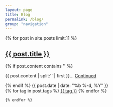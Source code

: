 ```yaml
---
layout: page
title: Blog
permalink: /blog/
group: "navigation"
---
```


<article class="posts blogpage">
    {% for post in site.posts limit:11 %}
        	<h2 class="entry-title">
        		<a class="post-link" href="{{ post.url | prepend: site.baseurl }}">{{ post.title }}</a>
        	</h2>
        	{% if post.content contains '<!--more-->' %}
		    	<div class="entry-summary">
		    		<p>
		    			{{ post.content | split:'<!--more-->' | first }}&hellip; 
		    			<a href="http://jenntesolin.com/blog/2014/04/24/updated-raspberry-pi-media-server/">Continued</a>
		    		</p>
		    	</div>
			{% endif %}
       	<span class="badge blog-date">
       		<time class="published">
       			{{ post.date | date: "%b %-d, %Y" }}
       		</time>
       </span>
    <div class="pull-right">
    	{% for tag in post.tags %}
      <span class="label label-primary taggedPost"><a href="/search.html?searchbox={{ tag }}">{{ tag }}</a></span>
      {% endfor %}
    </div>
    
    {% endfor %}
</article>